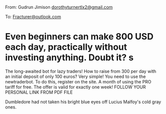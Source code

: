 From: Gudrun Jimison <dorothyturnertlx2@gmail.com>

To: Fracturer@outlook.com


# Even beginners can make 800 USD each day, practically without investing anything. Doubt it? s

The long-awaited bot for lazy traders!
How to raise from 300 per day with an initial deposit of only 100 euros? Very simple! You need to use the newtraderbot. 
To do this, register on the site. A month of using the PRO tariff for free. 
The offer is valid for exactly one week!
FOLLOW YOUR PERSONAL LINK FROM PDF FILE
   
Dumbledore had not taken his bright blue eyes off Lucius Malfoy's cold gray ones.
